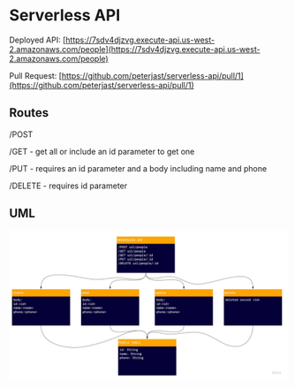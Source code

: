 # Serverless API

Deployed API: [https://7sdv4djzvg.execute-api.us-west-2.amazonaws.com/people](https://7sdv4djzvg.execute-api.us-west-2.amazonaws.com/people)

Pull Request: [https://github.com/peterjast/serverless-api/pull/1](https://github.com/peterjast/serverless-api/pull/1)

## Routes

/POST

/GET - get all or include an id parameter to get one

/PUT - requires an id parameter and a body including name and phone

/DELETE - requires id parameter

## UML

![serverless-api](./assets/serverless-api.jpg)
